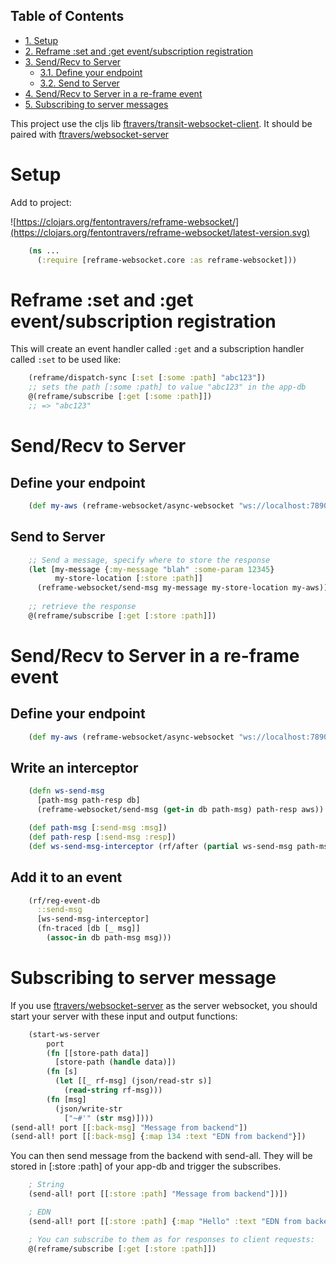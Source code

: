 <div id="table-of-contents">
<h2>Table of Contents</h2>
<div id="text-table-of-contents">
<ul>
<li><a href="#sec-1">1. Setup</a></li>
<li><a href="#sec-2">2. Reframe :set and :get event/subscription registration</a></li>
<li><a href="#sec-3">3. Send/Recv to Server</a>
<ul>
<li><a href="#sec-3-1">3.1. Define your endpoint</a></li>
<li><a href="#sec-3-2">3.2. Send to Server</a></li>
</ul>
</li>
<li><a href="#sec-4">4. Send/Recv to Server in a re-frame event</a></li>
<li><a href="#sec-5">5. Subscribing to server messages</a></li>
</ul>
</div>
</div>

This project use the cljs lib [ftravers/transit-websocket-client](https://github.com/ftravers/transit-websocket-client).
It should be paired with [ftravers/websocket-server](https://github.com/ftravers/websocket-server)

# Setup<a id="sec-1" name="sec-1"></a>

Add to project:

![https://clojars.org/fentontravers/reframe-websocket/](https://clojars.org/fentontravers/reframe-websocket/latest-version.svg)

```clojure
    (ns ...
      (:require [reframe-websocket.core :as reframe-websocket]))

```

# Reframe :set and :get event/subscription registration<a id="sec-2" name="sec-2"></a>

This will create an event handler called `:get` and a subscription
handler called `:set` to be used like:

```clojure
    (reframe/dispatch-sync [:set [:some :path] "abc123"])
    ;; sets the path [:some :path] to value "abc123" in the app-db
    @(reframe/subscribe [:get [:some :path]])
    ;; => "abc123"

```

# Send/Recv to Server<a id="sec-3" name="sec-3"></a>

## Define your endpoint<a id="sec-3-1" name="sec-3-1"></a>

```clojure
    (def my-aws (reframe-websocket/async-websocket "ws://localhost:7890"))

```

## Send to Server<a id="sec-3-2" name="sec-3-2"></a>

```clojure
    ;; Send a message, specify where to store the response
    (let [my-message {:my-message "blah" :some-param 12345}
          my-store-location [:store :path]]
      (reframe-websocket/send-msg my-message my-store-location my-aws))        
    
    ;; retrieve the response
    @(reframe/subscribe [:get [:store :path]])

```

# Send/Recv to Server in a re-frame event<a id="sec-4" name="sec-4"></a>

## Define your endpoint<a id="sec-4-1" name="sec-4-1"></a>

```clojure
    (def my-aws (reframe-websocket/async-websocket "ws://localhost:7890"))

```

## Write an interceptor<a id="sec-4-2" name="sec-4-2"></a>

```clojure
    (defn ws-send-msg
      [path-msg path-resp db]
      (reframe-websocket/send-msg (get-in db path-msg) path-resp aws))

    (def path-msg [:send-msg :msg])
    (def path-resp [:send-msg :resp])
    (def ws-send-msg-interceptor (rf/after (partial ws-send-msg path-msg path-resp)))

```

## Add it to an event<a id="sec-4-3" name="sec-4-3"></a>

```clojure
    (rf/reg-event-db
      ::send-msg
      [ws-send-msg-interceptor]
      (fn-traced [db [_ msg]]
        (assoc-in db path-msg msg)))
```


# Subscribing to server message <a id="sec-5" name="sec-5"></a>

If you use [ftravers/websocket-server](https://github.com/ftravers/websocket-server) as the server websocket,
you should start your server with these input and output functions:

```clojure
    (start-ws-server
        port
        (fn [[store-path data]]
          [store-path (handle data)])
        (fn [s]
          (let [[_ rf-msg] (json/read-str s)]
            (read-string rf-msg)))
        (fn [msg]
          (json/write-str
            ["~#'" (str msg)])))
(send-all! port [[:back-msg] "Message from backend"])
(send-all! port [[:back-msg] {:map 134 :text "EDN from backend"}])
```

You can then send message from the backend with send-all. They will be stored in [:store :path] of your app-db
and trigger the subscribes.

```clojure
    ; String
    (send-all! port [[:store :path] "Message from backend"])])

    ; EDN
    (send-all! port [[:store :path] {:map "Hello" :text "EDN from backend"}])])

    ; You can subscribe to them as for responses to client requests:
    @(reframe/subscribe [:get [:store :path]])
```
